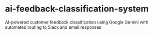 # ai-feedback-classification-system
AI-powered customer feedback classification using Google Gemini with automated routing to Slack and email responses
